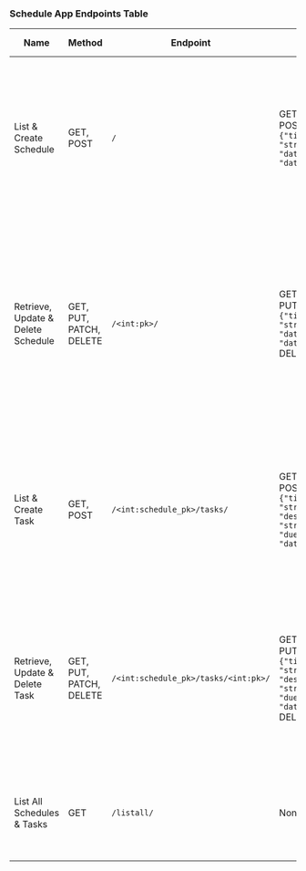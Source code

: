 ### Schedule App Endpoints Table

| Name                        | Method | Endpoint                              | Body                                                         | Response                                                                                                  | Steps                                                                                                                 | Expected Result                                                                                                               |
|-----------------------------|--------|---------------------------------------|--------------------------------------------------------------|-----------------------------------------------------------------------------------------------------------|-----------------------------------------------------------------------------------------------------------------------|------------------------------------------------------------------------------------------------------------------------------|
| List & Create Schedule      | GET, POST | `/`                                   | GET: None<br>POST: `{"title": "string", "date": "datetime"}` | GET: 200 OK, List of schedules<br>POST: 201 Created, Schedule object                                       | 1. Send GET or POST request <br>2. For POST, include schedule data in the body <br>3. For GET, fetch list of schedules | GET request returns a list of schedules. POST request creates a new schedule and returns the created schedule object.       |
| Retrieve, Update & Delete Schedule | GET, PUT, PATCH, DELETE | `/<int:pk>/`                         | GET: None<br>PUT/PATCH: `{"title": "string", "date": "datetime"}`<br>DELETE: None | GET: 200 OK, Schedule object<br>PUT/PATCH: 200 OK, Updated schedule object<br>DELETE: 204 No Content       | 1. Send GET, PUT, PATCH, or DELETE request with schedule ID <br>2. For PUT/PATCH, include updated data in the body <br>3. Perform action | GET request returns the schedule object. PUT/PATCH request updates the schedule and returns the updated object. DELETE request removes the schedule. |
| List & Create Task          | GET, POST | `/<int:schedule_pk>/tasks/`           | GET: None<br>POST: `{"title": "string", "description": "string", "due_date": "datetime"}` | GET: 200 OK, List of tasks<br>POST: 201 Created, Task object                                              | 1. Send GET or POST request with schedule ID <br>2. For POST, include task data in the body <br>3. For GET, fetch list of tasks | GET request returns a list of tasks in the specified schedule. POST request creates a new task and returns the created task object. |
| Retrieve, Update & Delete Task | GET, PUT, PATCH, DELETE | `/<int:schedule_pk>/tasks/<int:pk>/` | GET: None<br>PUT/PATCH: `{"title": "string", "description": "string", "due_date": "datetime"}`<br>DELETE: None | GET: 200 OK, Task object<br>PUT/PATCH: 200 OK, Updated task object<br>DELETE: 204 No Content | 1. Send GET, PUT, PATCH, or DELETE request with schedule ID and task ID <br>2. For PUT/PATCH, include updated data in the body <br>3. Perform action | GET request returns the task object. PUT/PATCH request updates the task and returns the updated object. DELETE request removes the task. |
| List All Schedules & Tasks  | GET     | `/listall/`                           | None                                                         | 200 OK, List of schedules with their associated tasks                                                     | 1. Send GET request                                                                                                        | GET request returns a list of schedules with their associated tasks.                                                      |
